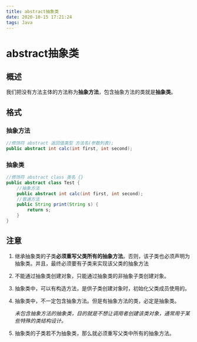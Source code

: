 ```yaml
---
title: abstract抽象类
date: 2020-10-15 17:21:24
tags: Java
---
```


# abstract抽象类

## 概述

我们把没有方法主体的方法称为**抽象方法**，包含抽象方法的类就是**抽象类**。

## 格式

### 抽象方法

~~~java
//修饰符 abstract 返回值类型 方法名(参数列表);
public abstract int calc(int first, int second);
~~~

### 抽象类

~~~java
//修饰符 abstract class 类名 {}
public abstract class Test {
    //抽象方法
    public abstract int calc(int first, int second);
    //普通方法
    public String print(String s) {
        return s;
    }
}
~~~

## 注意

1. 继承抽象类的子类**必须重写父类所有的抽象方法**。否则，该子类也必须声明为抽象类。并且，最终必须要有子类来实现该父类的抽象方法

2. 不能通过抽象类创建对象，只能通过抽象类的非抽象子类创建对象。

3. 抽象类中，可以有构造方法，是供子类创建对象时，初始化父类成员使用的。

4. 抽象类中，不一定包含抽象方法。但是有抽象方法的类，必定是抽象类。

   *未包含抽象方法的抽象类，目的就是不想让调用者创建该类对象，通常用于某些特殊的类结构设计。*

5. 抽象类的子类若不为抽象类，那么就必须重写父类中所有的抽象方法。

